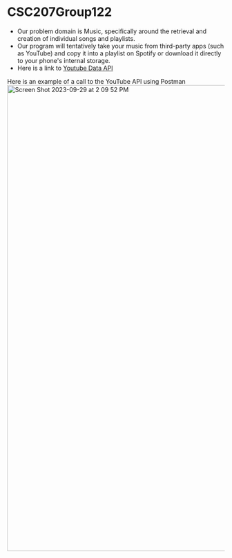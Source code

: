 # CSC207Group122

- Our problem domain is Music, specifically around the retrieval and creation of individual songs and playlists.
- Our program will tentatively take your music from third-party apps (such as YouTube) and copy it into a playlist on Spotify or download it directly to your phone's internal storage.
- Here is a link to [Youtube Data API](https://developers.google.com/youtube/v3/getting-started)

Here is an example of a call to the YouTube API using Postman
<img width="1077" alt="Screen Shot 2023-09-29 at 2 09 52 PM" src="https://github.com/linyirun/CSC207Group122/assets/38443000/47c7965d-aa60-459b-8e90-5d4f26107225">
